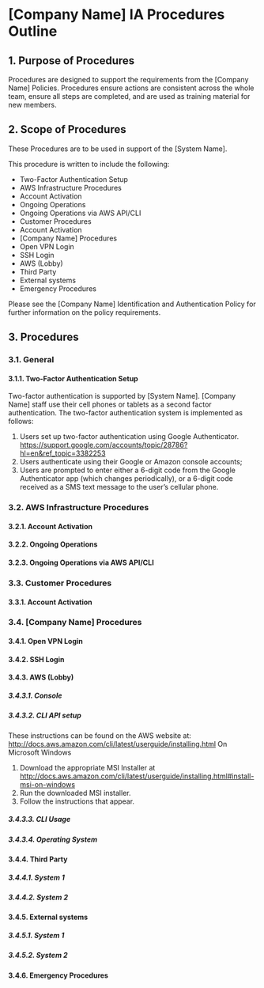 # [Company Name] IA Procedures Outline
## 1.	Purpose of Procedures
Procedures are designed to support the requirements from the [Company Name] Policies.  Procedures ensure actions are consistent across the whole team, ensure all steps are completed, and are used as training material for new members.

## 2.	Scope of Procedures
These Procedures are to be used in support of the [System Name].

This procedure is written to include the following:
* Two-Factor Authentication Setup
* AWS Infrastructure Procedures
 * Account Activation
 * Ongoing Operations
 * Ongoing Operations via AWS API/CLI
* Customer Procedures
 * Account Activation
* [Company Name] Procedures
* Open VPN Login
* SSH Login
* AWS (Lobby)
* Third Party
* External systems
* Emergency Procedures

Please see the [Company Name] Identification and Authentication Policy for further information on the policy requirements.

## 3. Procedures
### 3.1.	General
#### 3.1.1.	Two-Factor Authentication Setup
Two-factor authentication is supported by [System Name].  [Company Name] staff use their cell phones or tablets as a second factor authentication.
The two-factor authentication system is implemented as follows:
1.	Users set up two-factor authentication using Google Authenticator.  https://support.google.com/accounts/topic/28786?hl=en&ref_topic=3382253
2.	Users authenticate using their Google or Amazon console accounts;
3.	Users are prompted to enter either a 6-digit code from the Google Authenticator app (which changes periodically), or a 6-digit code received as a SMS text message to the user’s cellular phone.

### 3.2.	AWS Infrastructure Procedures
#### 3.2.1.	Account Activation
#### 3.2.2.	Ongoing Operations
#### 3.2.3.	Ongoing Operations via AWS API/CLI
### 3.3.	Customer Procedures
#### 3.3.1.	Account Activation
### 3.4.	[Company Name] Procedures
#### 3.4.1.	Open VPN Login
#### 3.4.2.	SSH Login
#### 3.4.3.	AWS (Lobby)
##### 3.4.3.1.	Console
##### 3.4.3.2.	CLI API setup
These instructions can be found on the AWS website at: http://docs.aws.amazon.com/cli/latest/userguide/installing.html
On Microsoft Windows
1.	Download the appropriate MSI Installer at http://docs.aws.amazon.com/cli/latest/userguide/installing.html#install-msi-on-windows
2.	Run the downloaded MSI installer.
3.	Follow the instructions that appear.

##### 3.4.3.3.	CLI Usage
##### 3.4.3.4.	Operating System
#### 3.4.4.	Third Party
##### 3.4.4.1.	System 1
##### 3.4.4.2.	System 2
#### 3.4.5.	External systems
##### 3.4.5.1.	System 1
##### 3.4.5.2.	System 2
#### 3.4.6.	Emergency Procedures
